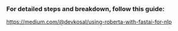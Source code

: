 ### For detailed steps and breakdown, follow this guide:

https://medium.com/@devkosal/using-roberta-with-fastai-for-nlp
